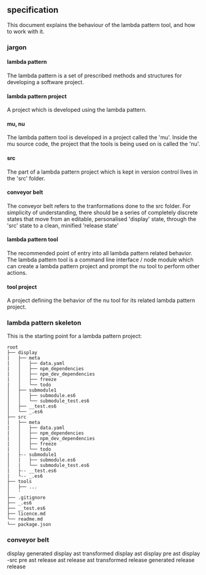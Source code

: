 ## specification

This document explains the behaviour of the lambda pattern tool, and how to work with it.

### jargon

#### lambda pattern

The lambda pattern is a set of prescribed methods and structures for developing a software project.

#### lambda pattern project

A project which is developed using the lambda pattern.

#### mu, nu

The lambda pattern tool is developed in a project called the 'mu'. Inside the mu source code, the project that the tools is being used on is called the 'nu'.

#### src

The part of a lambda pattern project which is kept in version control lives in the 'src' folder.

#### conveyor belt

The conveyor belt refers to the tranformations done to the src folder. For simplicity of understanding, there should be a series of completely discrete states that move from an editable, personalised 'display' state, through the 'src' state to a clean, minified 'release state'

#### lambda pattern tool

The recommended point of entry into all lambda pattern related behavior. The lambda pattern tool is a command line interface / node module which can create a lambda pattern project and prompt the nu tool to perform other actions.

#### tool project

A project defining the behavior of the nu tool for its related lambda pattern project.

### lambda pattern skeleton

This is the starting point for a lambda pattern project:

```
root
├── display
|   ├── meta
|   │   ├── data.yaml
|   │   ├── npm_dependencies
|   │   ├── npm_dev_dependencies
|   │   ├── freeze
|   │   └── todo
│   ├── submodule1
│   │   ├── submodule.es6
│   │   └── submodule_test.es6
│   ├── __test.es6
│   └── _.es6
├── src
|   ├── meta
|   │   ├── data.yaml
|   │   ├── npm_dependencies
|   │   ├── npm_dev_dependencies
|   │   ├── freeze
|   │   └── todo
|   ├-- submodule1
│   |   ├── submodule.es6
│   |   └── submodule_test.es6
|   ├-- __test.es6
|   └-- _.es6
├── tools
│   ├── ...
│   '
├── .gitignore
├── _.es6
├── __test.es6
├── licence.md
└── readme.md
└── package.json
```

### conveyor belt

display
generated display
ast transformed display
ast display
pre ast display
-src
pre ast release
ast release
ast transformed release
generated release
release
